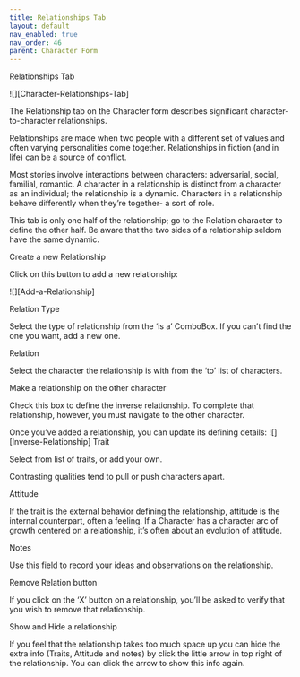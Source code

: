 ```yaml
---
title: Relationships Tab
layout: default
nav_enabled: true
nav_order: 46
parent: Character Form
---
```


 Relationships Tab

![][Character-Relationships-Tab]


The Relationship tab on the Character form describes significant character-to-character relationships.

Relationships are made when two people with a different set of values and often varying personalities come together. Relationships in fiction (and in life)  can be a source of conflict.

Most stories involve interactions between characters: adversarial, social, familial, romantic. A character in a relationship is distinct from a character as an individual; the relationship is a dynamic. Characters in a relationship behave differently when they’re together- a sort of role.

This tab is only one half  of the relationship; go to the Relation character  to define  the other half. Be aware that the two sides of a relationship seldom have the same dynamic.

Create a new Relationship

Click on this button to add a new relationship:

![][Add-a-Relationship]


Relation Type

Select the type of relationship from the ‘is a’ ComboBox. If you can’t find the one you want, add a new one.

Relation

Select the character the relationship is with from the ‘to’ list of characters.

Make a relationship on the other character

Check this box to define the inverse relationship. To complete that relationship, however, you must navigate to the other character.

Once you’ve added a relationship, you can update its defining details:
![][Inverse-Relationship]
Trait

Select from list of traits, or add your own.

Contrasting qualities tend to pull or push characters apart.

Attitude

If the trait is the external behavior defining the relationship, attitude is the internal counterpart, often a feeling.
If a Character has a character arc of growth centered on a relationship, it’s often about an evolution of attitude.

Notes

Use this field to record your ideas and observations on the relationship.

Remove Relation button
 
If you click on the ‘X’ button on a relationship, you’ll be asked to verify that you wish to remove that relationship.

Show and Hide a relationship

If you feel that the relationship takes too much space up you can hide the extra info (Traits, Attitude and notes) by click the little arrow in top right of the relationship. You can click the arrow to show this info again.


